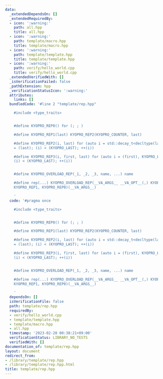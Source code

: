 ```yaml
---
data:
  _extendedDependsOn: []
  _extendedRequiredBy:
  - icon: ':warning:'
    path: all.hpp
    title: all.hpp
  - icon: ':warning:'
    path: template/macro.hpp
    title: template/macro.hpp
  - icon: ':warning:'
    path: template/template.hpp
    title: template/template.hpp
  - icon: ':warning:'
    path: verify/hello_world.cpp
    title: verify/hello_world.cpp
  _extendedVerifiedWith: []
  _isVerificationFailed: false
  _pathExtension: hpp
  _verificationStatusIcon: ':warning:'
  attributes:
    links: []
  bundledCode: '#line 2 "template/rep.hpp"

    #include <type_traits>


    #define KYOPRO_REP0() for (; ; )

    #define KYOPRO_REP1(last) KYOPRO_REP2(KYOPRO_COUNTER, last)

    #define KYOPRO_REP2(i, last) for (auto i = std::decay_t<decltype(last)>(), KYOPRO_LAST
    = (last); (i) < (KYOPRO_LAST); ++(i))

    #define KYOPRO_REP3(i, first, last) for (auto i = (first), KYOPRO_LAST = last;
    (i) < (KYOPRO_LAST); ++(i))


    #define KYOPRO_OVERLOAD_REP(_1, _2, _3, name, ...) name

    #define rep(...) KYOPRO_OVERLOAD_REP(__VA_ARGS__ __VA_OPT__(,) KYOPRO_REP3, KYOPRO_REP2,
    KYOPRO_REP1, KYOPRO_REP0)(__VA_ARGS__)

    '
  code: '#pragma once

    #include <type_traits>


    #define KYOPRO_REP0() for (; ; )

    #define KYOPRO_REP1(last) KYOPRO_REP2(KYOPRO_COUNTER, last)

    #define KYOPRO_REP2(i, last) for (auto i = std::decay_t<decltype(last)>(), KYOPRO_LAST
    = (last); (i) < (KYOPRO_LAST); ++(i))

    #define KYOPRO_REP3(i, first, last) for (auto i = (first), KYOPRO_LAST = last;
    (i) < (KYOPRO_LAST); ++(i))


    #define KYOPRO_OVERLOAD_REP(_1, _2, _3, name, ...) name

    #define rep(...) KYOPRO_OVERLOAD_REP(__VA_ARGS__ __VA_OPT__(,) KYOPRO_REP3, KYOPRO_REP2,
    KYOPRO_REP1, KYOPRO_REP0)(__VA_ARGS__)

    '
  dependsOn: []
  isVerificationFile: false
  path: template/rep.hpp
  requiredBy:
  - verify/hello_world.cpp
  - template/template.hpp
  - template/macro.hpp
  - all.hpp
  timestamp: '2023-02-20 00:38:21+09:00'
  verificationStatus: LIBRARY_NO_TESTS
  verifiedWith: []
documentation_of: template/rep.hpp
layout: document
redirect_from:
- /library/template/rep.hpp
- /library/template/rep.hpp.html
title: template/rep.hpp
---
```

